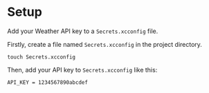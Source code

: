 # Setup

Add your Weather API key to a `Secrets.xcconfig` file. 

Firstly, create a file named `Secrets.xcconfig` in the project directory.

```
touch Secrets.xcconfig
```

Then, add your API key to `Secrets.xcconfig` like this:

```
API_KEY = 1234567890abcdef
```


